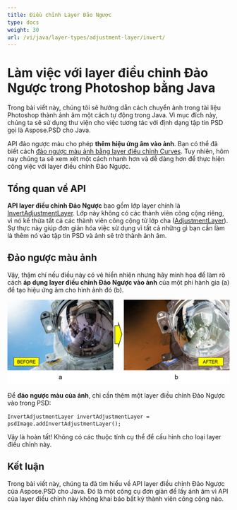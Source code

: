 ```yaml
---
title: Điều chỉnh Layer Đảo Ngược
type: docs
weight: 30
url: /vi/java/layer-types/adjustment-layer/invert/
---
```


# Làm việc với layer điều chỉnh Đảo Ngược trong Photoshop bằng Java

Trong bài viết này, chúng tôi sẽ hướng dẫn cách chuyển ảnh trong tài liệu Photoshop thành ảnh âm một cách tự động trong Java. Vì mục đích này, chúng ta sẽ sử dụng thư viện cho việc tương tác với định dạng tập tin PSD gọi là Aspose.PSD cho Java.

API đảo ngược màu cho phép **thêm hiệu ứng âm vào ảnh**. Bạn có thể đã biết cách [đảo ngược màu ảnh bằng layer điều chỉnh Curves](/vi/psd/java/layer-types/adjustment-layer/curves/). Tuy nhiên, hôm nay chúng ta sẽ xem xét một cách nhanh hơn và dễ dàng hơn để thực hiện công việc với layer điều chỉnh Đảo Ngược.

## Tổng quan về API

**API layer điều chỉnh Đảo Ngược** bao gồm lớp layer chính là [InvertAdjustmentLayer](https://reference.aspose.com/psd/java/com.aspose.psd.fileformats.psd.layers.adjustmentlayers/InvertAdjustmentLayer). Lớp này không có các thành viên công cộng riêng, vì nó kế thừa tất cả các thành viên công cộng từ lớp cha ([AdjustmentLayer](https://reference.aspose.com/psd/java/com.aspose.psd.fileformats.psd.layers.adjustmentlayers/AdjustmentLayer)). Sự thực này giúp đơn giản hóa việc sử dụng vì tất cả những gì bạn cần làm là thêm nó vào tập tin PSD và ảnh sẽ trở thành ảnh âm.

## Đảo ngược màu ảnh

Vậy, thậm chí nếu điều này có vẻ hiển nhiên nhưng hãy minh họa để làm rõ cách **áp dụng layer điều chỉnh Đảo Ngược vào ảnh** của một phi hành gia (a) để tạo hiệu ứng âm cho hình ảnh đó (b).

![Ví dụ Layer Điều chỉnh Đảo Ngược Trước và Sau](invert-adjustment-layer-figure-1.png)

Để **đảo ngược màu của ảnh**, chỉ cần thêm một layer điều chỉnh Đảo Ngược vào trong PSD:

    InvertAdjustmentLayer invertAdjustmentLayer = psdImage.addInvertAdjustmentLayer();

Vậy là hoàn tất! Không có các thuộc tính cụ thể để cấu hình cho loại layer điều chỉnh này.

## Kết luận

Trong bài viết này, chúng ta đã tìm hiểu về API layer điều chỉnh Đảo Ngược của Aspose.PSD cho Java. Đó là một công cụ đơn giản để lấy ảnh âm vì API của layer điều chỉnh này không khai báo bất kỳ thành viên công cộng nào.
